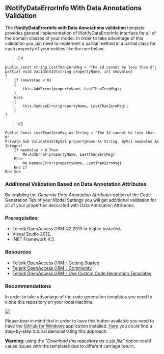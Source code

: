 ## INotifyDataErrorInfo With Data Annotations Validation ##

The **INotifyDataErrorInfo with Data Annotations validation** template provides general implementation of INotifyDataErrorInfo interface for all of the domain classes of your model. In order to take advantage of this validation you just need to implement a partial method in a partial class for each property of your entities like the one below:

> C#

    public const string LestThanZeroMsg = "The Id cannot be less than 0";
    partial void ValidateId(string propertyName, int newValue)
	{
        if (newValue < 0)
        {
            this.AddError(propertyName, LestThanZeroMsg);
        }
        else
        {
            this.RemoveError(propertyName, LestThanZeroMsg);
        }
    }

> VB

    Public Const LestThanZeroMsg As String = "The Id cannot be less than 0"
    Private Sub ValidateId(ByVal propertyName As String, ByVal newValue As Integer)
        If newValue < 0 Then
            Me.AddError(propertyName, LestThanZeroMsg)
        Else
            Me.RemoveError(propertyName, LestThanZeroMsg)
        End If
    End Sub

### Additional Validation Based on Data Annotation Attributes ###

By enabling the *Generate Data Annotation Attributes* option of the Code Generation Tab of your Model Settings you will get additional validation for all of your properties decorated with Data Annotation Attributes.

### Prerequisites ###

- Telerik OpenAccess ORM Q2 2013 or higher installed.
- Visual Studio 2012.
- .NET Framework 4.5.

### Resources ###
- <a href="http://www.telerik.com/products/orm/getting-started.aspx" target="_blank">Telerik OpenAccess ORM - Getting Started</a>
- <a href="http://www.telerik.com/community/forums/orm.aspx" target="_blank">Telerik OpenAccess ORM - Community</a>
- <a href="http://www.telerik.com/help/openaccess-orm/openaccess-tasks-customise-code-generation-overview.html" target="_blank">Telerik OpenAccess ORM - Use Custom Code Generation Templates</a>

### Recommendations ###

In order to take advantage of the code generation templates you need to clone this repository on your local machine.

![](https://s3.amazonaws.com/github-images/blog/2012/gh4w/clone-in-windows-button.png)

Please bear in mind that in order to have this button available you need to have the <a href="http://windows.github.com" target="_blank">GitHub for Windows</a> application installed. <a href="https://github.com/blog/1127-github-for-windows" target="_blank">Here</a> you could find a step-by-step tuturial demonstrating this approach.

**Warning**: using the *"Download this repository as a zip file"* option could cause issues with the templates due to different carriage return.